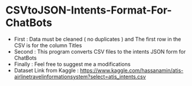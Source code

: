 # CSVtoJSON-Intents-Format-For-ChatBots
 -  First : Data must be cleaned ( no duplicates ) and The first row in the CSV is for the column Titles
 -  Second : This program converts CSV files to the intents JSON form for ChatBots
 -  Finally : Feel free to suggest me a modifications  
 -  Dataset Link from Kaggle : https://www.kaggle.com/hassanamin/atis-airlinetravelinformationsystem?select=atis_intents.csv
